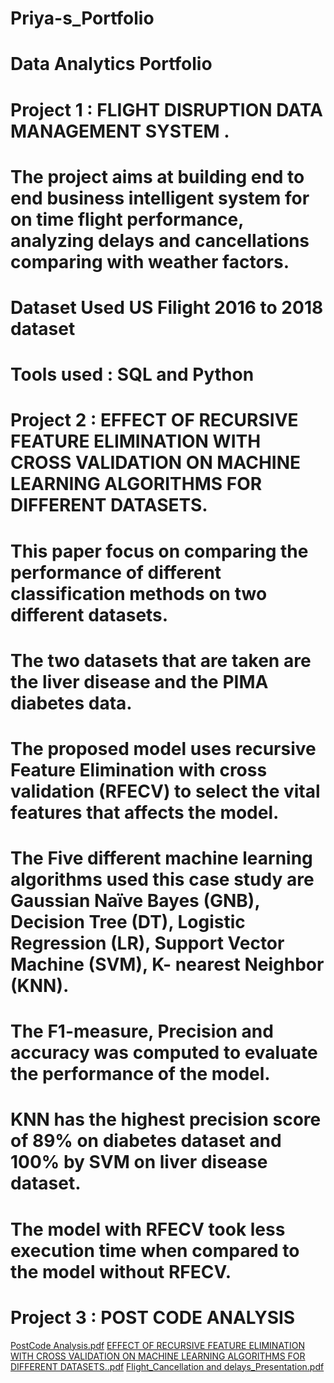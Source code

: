 # Priya-s_Portfolio
# Data Analytics Portfolio

# Project 1 : FLIGHT DISRUPTION DATA MANAGEMENT SYSTEM .
# The project aims at building end to end business intelligent system for on time flight performance, analyzing delays and cancellations comparing with weather factors.
# Dataset Used US Filight 2016 to 2018 dataset
# Tools used : SQL and Python


# Project 2 : EFFECT OF RECURSIVE FEATURE ELIMINATION WITH CROSS VALIDATION ON MACHINE LEARNING ALGORITHMS FOR DIFFERENT DATASETS.
# This paper focus on comparing the performance of different classification methods on two different datasets. 
# The two datasets that are taken are the liver disease and the PIMA diabetes data.
# The proposed model uses recursive Feature Elimination with cross validation (RFECV) to select the vital features that affects the model.
# The Five different machine learning algorithms used this case study are Gaussian Naïve Bayes (GNB), Decision Tree (DT), Logistic Regression (LR), Support Vector Machine (SVM), K- nearest Neighbor (KNN). 
# The F1-measure, Precision and accuracy was computed to evaluate the performance of the model. 
# KNN has the highest precision score of 89% on diabetes dataset and 100% by SVM on liver disease dataset. 
# The model with RFECV took less execution time when compared to the model without RFECV.

# Project 3 : POST CODE ANALYSIS




[PostCode Analysis.pdf](https://github.com/Haripriya-Kurup/Priya-s_Portfolio/files/14125809/PostCode.Analysis.pdf)
[EFFECT OF RECURSIVE FEATURE ELIMINATION WITH CROSS VALIDATION ON MACHINE LEARNING ALGORITHMS FOR DIFFERENT DATASETS..pdf](https://github.com/Haripriya-Kurup/Priya-s_Portfolio/files/14125805/EFFECT.OF.RECURSIVE.FEATURE.ELIMINATION.WITH.CROSS.VALIDATION.ON.MACHINE.LEARNING.ALGORITHMS.FOR.DIFFERENT.DATASETS.pdf)
[Flight_Cancellation and delays_Presentation.pdf](https://github.com/Haripriya-Kurup/Priya-s_Portfolio/files/14125797/Flight_Cancellation.and.delays_Presentation.pdf)

